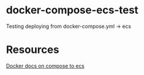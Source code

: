 # docker-compose-ecs-test
Testing deploying from docker-compose.yml -> ecs

# Resources
[Docker docs on compose to ecs](https://docs.docker.com/cloud/ecs-integration/#install-the-docker-compose-cli-on-linux)

